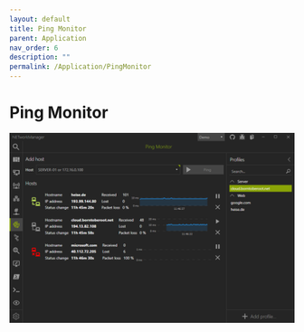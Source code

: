 ```yaml
---
layout: default
title: Ping Monitor
parent: Application
nav_order: 6
description: ""
permalink: /Application/PingMonitor
---
```


# Ping Monitor

![PingMonitor](PingMonitor.png)